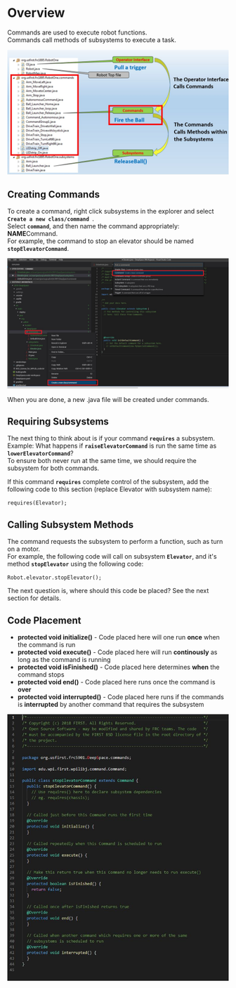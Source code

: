 # Overview
Commands are used to execute robot functions.   
Commands call methods of subsystems to execute a task.

![](img/FlowCommand.JPG)

## Creating Commands

To create a command, right click subsystems in the explorer and select **`Create a new class/command `**.   
Select  **`command`**, and then name the command appropriately: **NAME**Command.   
For example, the command to stop an elevator should be named **`stopElevatorCommand`**.
  
![](img/CreateCommand.JPG)

When you are done, a new .java file will be created under commands.

## Requiring Subsystems

The next thing to think about is if your command **`requires`** a subsystem.  
Example: What happens if **`raiseElevatorCommand`** is run the same time as **`lowerElevatorCommand`**?   
To ensure both never run at the same time, we should require the subsystem for both commands.

If this command **`requires`** complete control of the subsystem, add the following code to this section (replace Elevator with subsystem name):
```
requires(Elevator);
```

## Calling Subsystem Methods
The command requests the subsystem to perform a function, such as turn on a motor.   
For example, the following code will call on subsystem **`Elevator`**, and it's method **`stopElevator`** using the following code:

```
Robot.elevator.stopElevator();
```

The next question is, where should this code be placed? See the next section for details.

## Code Placement

* **protected void initialize()** - Code placed here will one run **once** when the command is run
* **protected void execute()** - Code placed here will run **continously** as long as the command is running
* **protected void isFinished()** - Code placed here determines **when** the command stops
* **protected void end()** - Code placed here runs once the command is **over**
* **protected void interrupted()** - Code placed here runs if the commands is **interrupted** by another command that requires the subsystem

![](img/CreatedCommand.JPG)



